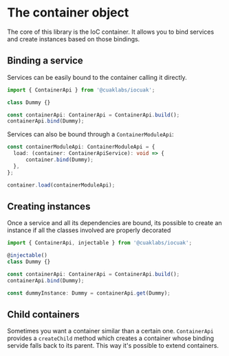 # The container object

The core of this library is the IoC container. It allows you to bind services and create instances based on those bindings.

## Binding a service

Services can be easily bound to the container calling it directly.

```ts
import { ContainerApi } from '@cuaklabs/iocuak';

class Dummy {}

const containerApi: ContainerApi = ContainerApi.build();
containerApi.bind(Dummy);

```

Services can also be bound through a `ContainerModuleApi`:

```ts
const containerModuleApi: ContainerModuleApi = {
  load: (container: ContainerApiService): void => {
      container.bind(Dummy);
  },
};

container.load(containerModuleApi);
```

## Creating instances

Once a service and all its dependencies are bound, its possible to create an instance if all the classes involved are properly decorated

```ts
import { ContainerApi, injectable } from '@cuaklabs/iocuak';

@injectable()
class Dummy {}

const containerApi: ContainerApi = ContainerApi.build();
containerApi.bind(Dummy);

const dummyInstance: Dummy = containerApi.get(Dummy);
```

## Child containers

Sometimes you want a container similar than a certain one. `ContainerApi` provides a `createChild` method which creates a container whose binding servide falls back to its parent. This way it's possible to extend containers.
